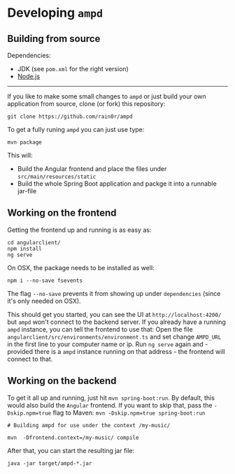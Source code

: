 # Developing `ampd`

## Building from source

Dependencies:

- JDK (see `pom.xml` for the right version)
- [Node.js](https://nodejs.org/)

---

If you like to make some small changes to `ampd` or just build your own application from source, clone (or fork) this repository:

```shell script
git clone https://github.com/rain0r/ampd
```

To get a fully runing `ampd` you can just use type:

```shell script
mvn package
```

This will:

- Build the Angular frontend and place the files under `src/main/resources/static`
- Build the whole Spring Boot application and packge it into a runnable jar-file

## Working on the frontend

Getting the frontend up and running is as easy as:

```shell script
cd angularclient/
npm install
ng serve
```

On OSX, the package needs to be installed as well:

```shell script
npm i --no-save fsevents
```

The flag `--no-save` prevents it from showing up under `dependencies` (since it's only needed on OSX).

This should get you started, you can see the UI at `http://localhost:4200/` but `ampd` won't connect to the backend server.
If you already have a running `ampd` instance, you can tell the frontend to use that:
Open the file `angularclient/src/environments/environment.ts` and set change `AMPD_URL` in the first line to your
computer name or ip.
Run `ng serve` again and - provided there is a `ampd` instance running on that address - the frontend will connect to that.

## Working on the backend

To get it all up and running, just hit `mvn spring-boot:run`. By default, this would also build the `Angular` frontend.
If you want to skip that, pass the `-Dskip.npm=true` flag to Maven: `mvn -Dskip.npm=true spring-boot:run`

```shell script
# Building ampd for use under the context /my-music/

mvn  -Dfrontend.context=/my-music/ compile
```

After that, you can start the resulting jar file:

```shell script
java -jar target/ampd-*.jar
```
